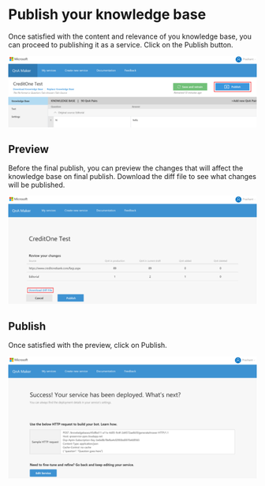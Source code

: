 <!-- 
NavPath: QnA Maker/Guides
LinkLabel: Publish your knowledge base
Url: QnAMaker/documentation/guides/publishkb
Weight: 86 
-->

# Publish your knowledge base #
Once satisfied with the content and relevance of you knowledge base, you can proceed to publishing it as a service. Click on the Publish button.

![alt text](../Images/kbPublish.png)

## Preview ##
Before the final publish, you can preview the changes that will affect the knowledge base on final publish. Download the diff file to see what changes will be published.

![alt text](../Images/kbDownloadDiff.png)

## Publish ##
Once satisfied with the preview, click on Publish.

![alt text](../Images/kbSuccess.png)
